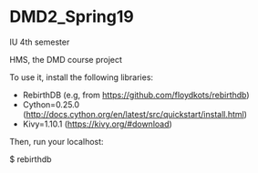 # DMD2_Spring19
IU 4th semester

HMS, the DMD course project

To use it, install the following libraries: 
* RebirthDB (e.g, from https://github.com/floydkots/rebirthdb)
* Cython=0.25.0 (http://docs.cython.org/en/latest/src/quickstart/install.html)
* Kivy=1.10.1 (https://kivy.org/#download)

Then, run your localhost:

$ rebirthdb

